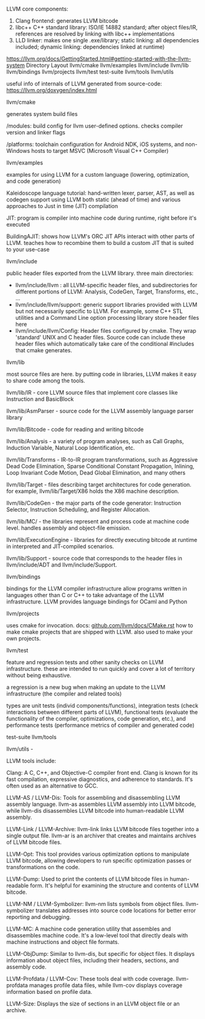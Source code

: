LLVM core components:
1. Clang frontend: generates LLVM bitcode
2. libc++ C++ standard library: ISO/IE 14882 standard; after object files/IR, references are resolved by linking with libc++ implementations
3. LLD linker: makes one single .exe/library; static linking: all dependencies included; dynamic linking: dependencies linked at runtime)

https://llvm.org/docs/GettingStarted.html#getting-started-with-the-llvm-system
Directory Layout
llvm/cmake
llvm/examples
llvm/include
llvm/lib
llvm/bindings
llvm/projects
llvm/test
test-suite
llvm/tools
llvm/utils

useful info of internals of LLVM generated from source-code: https://llvm.org/doxygen/index.html 


llvm/cmake

generates system build files

/modules: build config for llvm user-defined options. checks compiler version and linker flags

/platforms: toolchain configuration for Android NDK, iOS systems, and non-Windows hosts to target MSVC (Microsoft Visual C++ Compiler)



llvm/examples

examples for using LLVM for a custom language (lowering, optimization, and code generation)

Kaleidoscope language tutorial: hand-written lexer, parser, AST, as well as codegen support using LLVM both static (ahead of time) and various approaches to Just in time (JIT) compilation

JIT: program is compiler into machine code during runtime, right before it's executed

BuildingAJIT: shows how LLVM's ORC JIT APIs interact with other parts of LLVM. teaches how to recombine them to build a custom JIT that is suited to your use-case




llvm/include

public header files exported from the LLVM library. three main directories:

- llvm/include/llvm : all LLVM-specific header files, and subdirectories for different portions of LLVM: Analysis, CodeGen, Target, Transforms, etc., ...
- llvm/include/llvm/support: generic support libraries provided with LLVM but not necessarily specific to LLVM. For example, some C++ STL utilities and a Command Line option processing library store header files here
- llvm/include/llvm/Config: Header files configured by cmake. They wrap 'standard' UNIX and C header files. Source code can include these header files which automatically take care of the conditional #includes that cmake generates.




llvm/lib

most source files are here. by putting code in libraries, LLVM makes it easy to share code among the tools.

llvm/lib/IR - core LLVM source files that implement core classes like Instruction and BasicBlock

llvm/lib/AsmParser - source code for the LLVM assembly language parser library

llvm/lib/Bitcode - code for reading and writing bitcode

llvm/lib/Analysis - a variety of program analyses, such as Call Graphs, Induction Variable, Natural Loop Identification, etc.

llvm/lib/Transforms - IR-to-IR program transformations, such as Aggressive Dead Code Elimination, Sparse Conditional Constant Propagation, Inlining, Loop Invariant Code Motion, Dead Global Elimination, and many others

llvm/lib/Target - files describing target architectures for code generation. for example, llvm/lib/Target/X86 holds the X86 machine description.

llvm/lib/CodeGen - the major parts of the code generator: Instruction Selector, Instruction Scheduling, and Register Allocation.

llvm/lib/MC/ - the libraries represent and process code at machine code level. handles assembly and object-file emission.

llvm/lib/ExecutionEngine - libraries for directly executing bitcode at runtime in interpreted and JIT-compiled scenarios.

llvm/lib/Support - source code that corresponds to the header files in llvm/include/ADT and llvm/include/Support.




llvm/bindings

bindings for the LLVM compiler infrastructure allow programs written in languages other than C or C++ to take advantage of the LLVM infrastructure. LLVM provides language bindings for OCaml and Python




llvm/projects

uses cmake for invocation. 
docs: [github.com/llvm/docs/CMake.rst](https://github.com/llvm/llvm-project/blob/main/llvm/docs/CMake.rst)
how to make cmake projects that are shipped with LLVM.
also used to make your own projects.




llvm/test

feature and regression tests and other sanity checks on LLVM infrastructure. these are intended to run quickly and cover a lot of territory without being exhaustive.

a regression is a new bug when making an update to the LLVM infrastructure (the compiler and related tools)

types are unit tests (individ components/functions), integration tests (check interactions between different parts of LLVM), functional tests (evaluate the functionality of the compiler, optimizations, code generation, etc.), and performance tests (performance metrics of compiler and generated code)




test-suite
llvm/tools














llvm/utils - 









LLVM tools include:

Clang: A C, C++, and Objective-C compiler front end. Clang is known for its fast compilation, expressive diagnostics, and adherence to standards. It's often used as an alternative to GCC.

LLVM-AS / LLVM-Dis: Tools for assembling and disassembling LLVM assembly language. llvm-as assembles LLVM assembly into LLVM bitcode, while llvm-dis disassembles LLVM bitcode into human-readable LLVM assembly.

LLVM-Link / LLVM-Archive: llvm-link links LLVM bitcode files together into a single output file. llvm-ar is an archiver that creates and maintains archives of LLVM bitcode files.

LLVM-Opt: This tool provides various optimization options to manipulate LLVM bitcode, allowing developers to run specific optimization passes or transformations on the code.

LLVM-Dump: Used to print the contents of LLVM bitcode files in human-readable form. It's helpful for examining the structure and contents of LLVM bitcode.

LLVM-NM / LLVM-Symbolizer: llvm-nm lists symbols from object files. llvm-symbolizer translates addresses into source code locations for better error reporting and debugging.

LLVM-MC: A machine code generation utility that assembles and disassembles machine code. It's a low-level tool that directly deals with machine instructions and object file formats.

LLVM-ObjDump: Similar to llvm-dis, but specific for object files. It displays information about object files, including their headers, sections, and assembly code.

LLVM-Profdata / LLVM-Cov: These tools deal with code coverage. llvm-profdata manages profile data files, while llvm-cov displays coverage information based on profile data.

LLVM-Size: Displays the size of sections in an LLVM object file or an archive.

